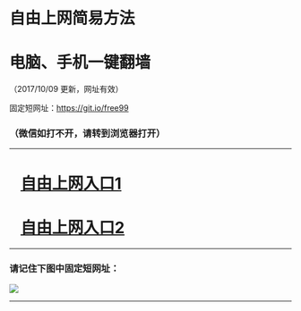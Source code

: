 ﻿# 自由上网简易方法

# 电脑、手机一键翻墙

（2017/10/09 更新，网址有效）

固定短网址：https://git.io/free99

### （微信如打不开，请转到浏览器打开）


***





# &nbsp;&nbsp; <a href="http://ft691824630.fwq-tz-1001.info/fwqtz01.html?t=10090016339 " target="_blank">自由上网入口1</a>
# &nbsp;&nbsp; <a href="http://ft1287130736.fwq-tz-1002.info/fwqtz02.html?t=100900126999 " target="_blank">自由上网入口2</a>
***

### 请记住下图中固定短网址：

<img src="https://s3-us-west-2.amazonaws.com/fwq-1001/yjfq-20170905okok.png" /> 


***

